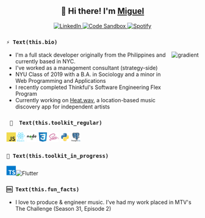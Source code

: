 

<h2 align="center">👋 Hi there!  I'm <a href="https://miguel-lorenzo.dev">Miguel</a></h2></span>
<p align="center">
  <a href="https://www.linkedin.com/in/jml123/" target="_blank">
    <img src="https://img.shields.io/static/v1?labelColor=0e76a8&label=Linkedin&message=@jml123&color=0e76a8&style=plastic&logo=linkedin" alt="LinkedIn">
  </a>
  <a href="https://codesandbox.io/u/jml0123" target="_blank">
    <img src="https://img.shields.io/static/v1?labelColor=black&label=CodeSandbox&message=@jml123&color=black&style=plastic&logo=codesandbox" alt="Code Sandbox">
  </a>
  <a href="https://open.spotify.com/user/jmlorenzo96" target="_blank">
    <img src="https://img.shields.io/static/v1?labelColor=white&label=Spotify&message=Tunes&color=1DB954&style=plastic&logo=spotify" alt="Spotify">
  </a>
</p>


### `⚡ Text(this.bio)`
<img align="right" src="https://media.giphy.com/media/3q3SUqPnxZGQpMNcjc/giphy.gif" alt="gradient" height="150px" width="auto"> 

- I'm a full stack developer originally from the Philippines and currently based in NYC. 
- I've worked as a management consultant (strategy-side)
- NYU Class of 2019 with a B.A. in Sociology and a minor in Web Programming and Applications
- I recently completed Thinkful's Software Engineering Flex Program
- Currently working on <a href="https://heatwav.co">Heat.wav</a>, a location-based music discovery app for independent artists

### ` 🧰  Text(this.toolkit_regular)`
<img src="https://raw.githubusercontent.com/devicons/devicon/master/icons/javascript/javascript-original.svg" alt="JavaScript" height="25px" width="auto"><img src="https://raw.githubusercontent.com/devicons/devicon/master/icons/react/react-original-wordmark.svg" alt="React.js" height="25px" width="auto">
<img src="https://raw.githubusercontent.com/devicons/devicon/master/icons/nodejs/nodejs-original-wordmark.svg" alt="Node.js" height="25px" width="auto">
<img src="https://raw.githubusercontent.com/devicons/devicon/master/icons/css3/css3-original.svg" alt="CSS" height="25px" width="auto">
<img src="https://raw.githubusercontent.com/devicons/devicon/master/icons/sass/sass-original.svg" alt="SCSS" height="25px" width="auto">
<img src="https://raw.githubusercontent.com/devicons/devicon/master/icons/python/python-original.svg" alt="Python" height="25px" width="auto">
<img src="https://raw.githubusercontent.com/devicons/devicon/master/icons/postgresql/postgresql-original-wordmark.svg" alt="PostgreSQL" height="25px" width="auto">



### `🌱 Text(this.toolkit_in_progress)`
<img src="https://raw.githubusercontent.com/devicons/devicon/master/icons/typescript/typescript-original.svg" alt="Typescript" height="25px" width="auto"><img src="https://meterpreter.org/wp-content/uploads/2018/09/flutter.png" alt="Flutter" height="25px" width="auto">

### `🆒 Text(this.fun_facts)`
- I love to produce & engineer music. I've had my work placed in MTV's The Challenge (Season 31, Episode 2)

